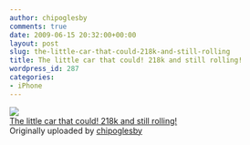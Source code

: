 ```yaml
---
author: chipoglesby
comments: true
date: 2009-06-15 20:32:00+00:00
layout: post
slug: the-little-car-that-could-218k-and-still-rolling
title: The little car that could! 218k and still rolling!
wordpress_id: 287
categories:
- iPhone
---
```


[![](http://farm4.static.flickr.com/3586/3629495929_5cb79a2da1.jpg)](http://www.flickr.com/photos/chipoglesby/3629495929/)  
[The little car that could! 218k and still rolling!](http://www.flickr.com/photos/chipoglesby/3629495929/)  
Originally uploaded by [chipoglesby](http://www.flickr.com/people/chipoglesby/)

  

